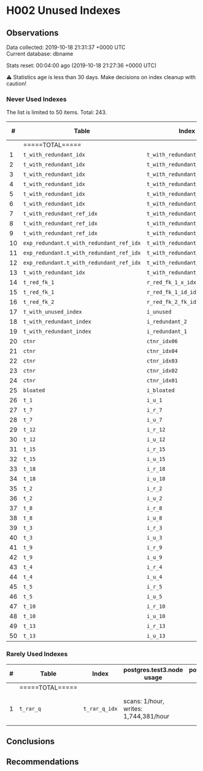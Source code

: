 # H002 Unused Indexes #
## Observations ##
Data collected: 2019-10-18 21:31:37 +0000 UTC  
Current database: dbname  

  
Stats reset: 00:04:00 ago (2019-10-18 21:27:36 +0000 UTC)  
  
:warning: Statistics age is less than 30 days. Make decisions on index cleanup with caution!  

### Never Used Indexes ###

The list is limited to 50 items. Total: 243.  

| \#| Table | Index | postgres.test3.node usage | postgres.test1.node usage | postgres.test2.node usage | &#9660;&nbsp;Index size | Table size | Supports FK |
|--|-------|-------|----|--------|--------|-----|-----|-----|
|&nbsp;|=====TOTAL=====|||||525.36&nbsp;MiB|1.01&nbsp;GiB||
|1|`t_with_redundant_idx`|`t_with_redundant_idx_f3_1`|0|||21.45&nbsp;MiB|49.77&nbsp;MiB||
|2|`t_with_redundant_idx`|`t_with_redundant_idx_f2`|0|||21.45&nbsp;MiB|49.77&nbsp;MiB||
|3|`t_with_redundant_idx`|`t_with_redundant_idx_f1_f2`|0|||21.45&nbsp;MiB|49.77&nbsp;MiB||
|4|`t_with_redundant_idx`|`t_with_redundant_idx_f1_2`|0|||21.45&nbsp;MiB|49.77&nbsp;MiB||
|5|`t_with_redundant_idx`|`t_with_redundant_idx_f1`|0|||21.45&nbsp;MiB|49.77&nbsp;MiB||
|6|`t_with_redundant_idx`|`t_with_redundant_idx_id`|0|||21.45&nbsp;MiB|49.77&nbsp;MiB||
|7|`t_with_redundant_ref_idx`|`t_with_redundant_ref_idx_3`|0|||21.45&nbsp;MiB|34.58&nbsp;MiB||
|8|`t_with_redundant_ref_idx`|`t_with_redundant_ref_idx_2`|0|||21.45&nbsp;MiB|34.58&nbsp;MiB||
|9|`t_with_redundant_ref_idx`|`t_with_redundant_ref_idx_1`|0|||21.45&nbsp;MiB|34.58&nbsp;MiB||
|10|`exp_redundant.t_with_redundant_ref_idx`|`t_with_redundant_ref_idx_3`|0|||21.45&nbsp;MiB|34.58&nbsp;MiB||
|11|`exp_redundant.t_with_redundant_ref_idx`|`t_with_redundant_ref_idx_2`|0|||21.45&nbsp;MiB|34.58&nbsp;MiB||
|12|`exp_redundant.t_with_redundant_ref_idx`|`t_with_redundant_ref_idx_1`|0|||21.45&nbsp;MiB|34.58&nbsp;MiB||
|13|`t_with_redundant_idx`|`t_with_redundant_idx_f3_2`|0|||21.45&nbsp;MiB|49.77&nbsp;MiB||
|14|`t_red_fk_1`|`r_red_fk_1_x_idx`|0|||21.45&nbsp;MiB|34.58&nbsp;MiB|Yes|
|15|`t_red_fk_1`|`r_red_fk_1_id_idx`|0|||21.45&nbsp;MiB|34.58&nbsp;MiB|Yes|
|16|`t_red_fk_2`|`r_red_fk_2_fk_idx`|0|||21.45&nbsp;MiB|42.24&nbsp;MiB||
|17|`t_with_unused_index`|`i_unused`|0|||21.45&nbsp;MiB|34.58&nbsp;MiB||
|18|`t_with_redundant_index`|`i_redundant_2`|0|||21.45&nbsp;MiB|34.58&nbsp;MiB||
|19|`t_with_redundant_index`|`i_redundant_1`|0|||21.45&nbsp;MiB|34.58&nbsp;MiB||
|20|`ctnr`|`ctnr_idx06`|0|||21.45&nbsp;MiB|49.77&nbsp;MiB||
|21|`ctnr`|`ctnr_idx04`|0|||21.45&nbsp;MiB|49.77&nbsp;MiB||
|22|`ctnr`|`ctnr_idx03`|0|||21.45&nbsp;MiB|49.77&nbsp;MiB||
|23|`ctnr`|`ctnr_idx02`|0|||21.45&nbsp;MiB|49.77&nbsp;MiB||
|24|`ctnr`|`ctnr_idx01`|0|||21.45&nbsp;MiB|49.77&nbsp;MiB||
|25|`bloated`|`i_bloated`|0|||2.16&nbsp;MiB|3.47&nbsp;MiB||
|26|`t_1`|`i_u_1`|0|||40.00&nbsp;KiB|40.00&nbsp;KiB||
|27|`t_7`|`i_r_7`|0|||40.00&nbsp;KiB|40.00&nbsp;KiB||
|28|`t_7`|`i_u_7`|0|||40.00&nbsp;KiB|40.00&nbsp;KiB||
|29|`t_12`|`i_r_12`|0|||40.00&nbsp;KiB|40.00&nbsp;KiB||
|30|`t_12`|`i_u_12`|0|||40.00&nbsp;KiB|40.00&nbsp;KiB||
|31|`t_15`|`i_r_15`|0|||40.00&nbsp;KiB|40.00&nbsp;KiB||
|32|`t_15`|`i_u_15`|0|||40.00&nbsp;KiB|40.00&nbsp;KiB||
|33|`t_18`|`i_r_18`|0|||40.00&nbsp;KiB|40.00&nbsp;KiB||
|34|`t_18`|`i_u_18`|0|||40.00&nbsp;KiB|40.00&nbsp;KiB||
|35|`t_2`|`i_r_2`|0|||40.00&nbsp;KiB|40.00&nbsp;KiB||
|36|`t_2`|`i_u_2`|0|||40.00&nbsp;KiB|40.00&nbsp;KiB||
|37|`t_8`|`i_r_8`|0|||40.00&nbsp;KiB|40.00&nbsp;KiB||
|38|`t_8`|`i_u_8`|0|||40.00&nbsp;KiB|40.00&nbsp;KiB||
|39|`t_3`|`i_r_3`|0|||40.00&nbsp;KiB|40.00&nbsp;KiB||
|40|`t_3`|`i_u_3`|0|||40.00&nbsp;KiB|40.00&nbsp;KiB||
|41|`t_9`|`i_r_9`|0|||40.00&nbsp;KiB|40.00&nbsp;KiB||
|42|`t_9`|`i_u_9`|0|||40.00&nbsp;KiB|40.00&nbsp;KiB||
|43|`t_4`|`i_r_4`|0|||40.00&nbsp;KiB|40.00&nbsp;KiB||
|44|`t_4`|`i_u_4`|0|||40.00&nbsp;KiB|40.00&nbsp;KiB||
|45|`t_5`|`i_r_5`|0|||40.00&nbsp;KiB|40.00&nbsp;KiB||
|46|`t_5`|`i_u_5`|0|||40.00&nbsp;KiB|40.00&nbsp;KiB||
|47|`t_10`|`i_r_10`|0|||40.00&nbsp;KiB|40.00&nbsp;KiB||
|48|`t_10`|`i_u_10`|0|||40.00&nbsp;KiB|40.00&nbsp;KiB||
|49|`t_13`|`i_r_13`|0|||40.00&nbsp;KiB|40.00&nbsp;KiB||
|50|`t_13`|`i_u_13`|0|||40.00&nbsp;KiB|40.00&nbsp;KiB||



### Rarely Used Indexes ###



|\#| Table | Index | postgres.test3.node usage | postgres.test1.node usage | postgres.test2.node usage | &#9660;&nbsp;Index size | Table size | Comment | Supports FK|
|--|-------|-------|-----|--------|--------|-----|-----|----|-----|
|&nbsp;|=====TOTAL=====|||||42.86&nbsp;MiB|49.86&nbsp;MiB|||
|1|`t_rar_q`|`t_rar_q_idx`|scans: 1\/hour, writes: 1,744,381\/hour|||42.86&nbsp;MiB|49.86&nbsp;MiB|Low Scans, High Writes||



## Conclusions ##

## Recommendations ##

